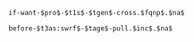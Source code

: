 ```
if-want-$pro$-$t1s$-$tgen$-cross.$fqnp$.$na$
```

```
before-$t3as:swrf$-$tage$-pull.$inc$.$na$
```
